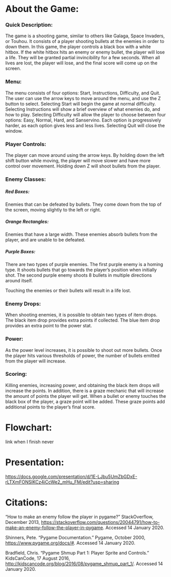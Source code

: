 # About the Game:

### Quick Description:

The game is a shooting game, similar to others like Galaga, Space Invaders, or Touhou. It consists of a player shooting bullets at the enemies in order to down them. In this game, the player controls a black box with a white hitbox. If the white hitbox hits an enemy or enemy bullet, the player will lose a life. They will be granted partial invincibility for a few seconds. When all lives are lost, the player will lose, and the final score will come up on the screen.

### Menu:

The menu consists of four options: Start, Instructions, Difficulty, and Quit. The user can use the arrow keys to move around the menu, and use the Z button to select. Selecting Start will begin the game at normal difficulty. Selecting Instructions will show a brief overview of what enemies do, and how to play. Selecting Difficulty will allow the player to choose between four options: Easy, Normal, Hard, and Sanservino. Each option is progressively harder, as each option gives less and less lives. Selecting Quit will close the window.

### Player Controls:

The player can move around using the arrow keys. By holding down the left shift button while moving, the player will move slower and have more control over movement. Holding down Z will shoot bullets from the player. 

### Enemy Classes:

##### Red Boxes: 
Enemies that can be defeated by bullets. They come down from the top of the screen, moving slightly to the left or right.

##### Orange Rectangles: 
Enemies that have a large width. These enemies absorb bullets from the player, and are unable to be defeated.

##### Purple Boxes: 
There are two types of purple enemies. The first purple enemy is a homing type. It shoots bullets that go towards the player’s position when initially shot. The second purple enemy shoots 8 bullets in multiple directions around itself.

Touching the enemies or their bullets will result in a life lost.

### Enemy Drops:

When shooting enemies, it is possible to obtain two types of item drops. The black item drop provides extra points if collected. The blue item drop provides an extra point to the power stat. 

### Power:

As the power level increases, it is possible to shoot out more bullets. Once the player hits various thresholds of power, the number of bullets emitted from the player will increase.

### Scoring:

Killing enemies, increasing power, and obtaining the black item drops will increase the points. In addition, there is a graze mechanic that will increase the amount of points the player will get. When a bullet or enemy touches the black box of the player, a graze point will be added. These graze points add additional points to the player’s final score.

# Flowchart:

link when I finish never

# Presentation:

https://docs.google.com/presentation/d/1E-LJbu5UmZbGDxE-rLTXmFONSIKCz4iCcWe2_mHu_FM/edit?usp=sharing

# Citations:

“How to make an enemy follow the player in pygame?” StackOverflow, December 2013, https://stackoverflow.com/questions/20044791/how-to-make-an-enemy-follow-the-player-in-pygame. Accessed 14 January 2020.

Shinners, Pete. “Pygame Documentation.” Pygame, October 2000, 
https://www.pygame.org/docs/#. Accessed 14 January 2020.

Bradfield, Chris. “Pygame Shmup Part 1: Player Sprite and Controls.” KidsCanCode, 17 August 2016, http://kidscancode.org/blog/2016/08/pygame_shmup_part_1/. Accessed 14 January 2020.

